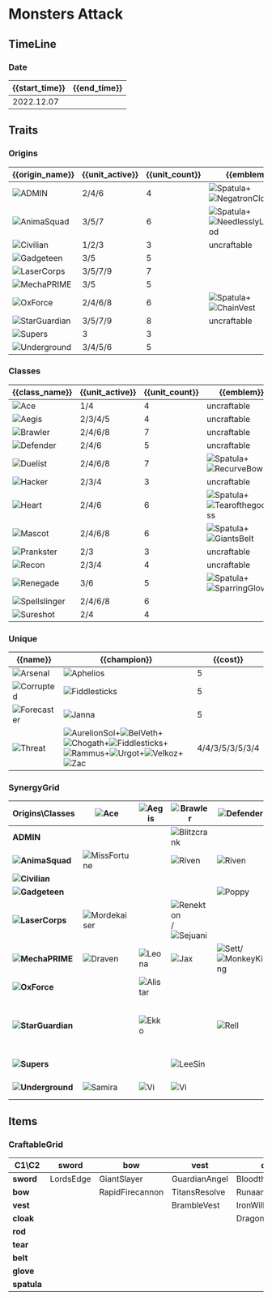 # Monsters Attack

## TimeLine
### Date
| {{start_time}} | {{end_time}} |
| -              | -            |
| 2022.12.07     |              |

## Traits
### Origins
| {{origin_name}}                                          | {{unit_active}} | {{unit_count}} | {{emblem}}                                                                                                        | {{desc}} |
| -                                                        | -               | -              | -                                                                                                                 | -        |
| ![ADMIN](../tfttraits/icon/set8/ADMIN.svg)               | 2/4/6           | 4              | ![Spatula](../tftitems/icon/set8/Spatula.png)+![NegatronCloak](../tftitems/icon/set8/NegatronCloak.png)           |          |
| ![AnimaSquad](../tfttraits/icon/set8/AnimaSquad.svg)     | 3/5/7           | 6              | ![Spatula](../tftitems/icon/set8/Spatula.png)+![NeedlesslyLargeRod](../tftitems/icon/set8/NeedlesslyLargeRod.png) |          |
| ![Civilian](../tfttraits/icon/set8/Civilian.svg)         | 1/2/3           | 3              | uncraftable                                                                                                       |          |
| ![Gadgeteen](../tfttraits/icon/set8/Gadgeteen.svg)       | 3/5             | 5              |                                                                                                                   |          |
| ![LaserCorps](../tfttraits/icon/set8/LaserCorps.svg)     | 3/5/7/9         | 7              |                                                                                                                   |          |
| ![MechaPRIME](../tfttraits/icon/set8/MechaPRIME.svg)     | 3/5             | 5              |                                                                                                                   |          |
| ![OxForce](../tfttraits/icon/set8/OxForce.svg)           | 2/4/6/8         | 6              | ![Spatula](../tftitems/icon/set8/Spatula.png)+![ChainVest](../tftitems/icon/set8/ChainVest.png)                   |          |
| ![StarGuardian](../tfttraits/icon/set8/StarGuardian.svg) | 3/5/7/9         | 8              | uncraftable                                                                                                       |          |
| ![Supers](../tfttraits/icon/set8/Supers.svg)             | 3               | 3              |                                                                                                                   |          |
| ![Underground](../tfttraits/icon/set8/Underground.svg)   | 3/4/5/6         | 5              |                                                                                                                   |          |

### Classes
| {{class_name}}                                           | {{unit_active}} | {{unit_count}} | {{emblem}}                                                                                                    | {{desc}} |
| -                                                        | -               | -              | -                                                                                                             | -        |
| ![Ace](../tfttraits/icon/set8/Ace.svg)                   | 1/4             | 4              | uncraftable                                                                                                   |          |
| ![Aegis](../tfttraits/icon/set8/Aegis.svg)               | 2/3/4/5         | 4              | uncraftable                                                                                                   |          |
| ![Brawler](../tfttraits/icon/set8/Brawler.svg)           | 2/4/6/8         | 7              | uncraftable                                                                                                   |          |
| ![Defender](../tfttraits/icon/set8/Defender.svg)         | 2/4/6           | 5              | uncraftable                                                                                                   |          |
| ![Duelist](../tfttraits/icon/set8/Duelist.svg)           | 2/4/6/8         | 7              | ![Spatula](../tftitems/icon/set8/Spatula.png)+![RecurveBow](../tftitems/icon/set8/RecurveBow.png)             |          |
| ![Hacker](../tfttraits/icon/set8/Hacker.svg)             | 2/3/4           | 3              | uncraftable                                                                                                   |          |
| ![Heart](../tfttraits/icon/set8/Heart.svg)               | 2/4/6           | 6              | ![Spatula](../tftitems/icon/set8/Spatula.png)+![Tearofthegoddess](../tftitems/icon/set8/Tearofthegoddess.png) |          |
| ![Mascot](../tfttraits/icon/set8/Mascot.svg)             | 2/4/6/8         | 6              | ![Spatula](../tftitems/icon/set8/Spatula.png)+![GiantsBelt](../tftitems/icon/set8/GiantsBelt.png)             |          |
| ![Prankster](../tfttraits/icon/set8/Prankster.svg)       | 2/3             | 3              | uncraftable                                                                                                   |          |
| ![Recon](../tfttraits/icon/set8/Recon.svg)               | 2/3/4           | 4              | uncraftable                                                                                                   |          |
| ![Renegade](../tfttraits/icon/set8/Renegade.svg)         | 3/6             | 5              | ![Spatula](../tftitems/icon/set8/Spatula.png)+![SparringGloves](../tftitems/icon/set8/SparringGloves.png)     |          |
| ![Spellslinger](../tfttraits/icon/set8/Spellslinger.svg) | 2/4/6/8         | 6              |                                                                                                               |          |
| ![Sureshot](../tfttraits/icon/set8/Sureshot.svg)         | 2/4             | 4              |                                                                                                               |          |

### Unique
| {{name}}                                             | {{champion}}                                                                                                                                                                                                                                                                                                                                                                                                      | {{cost}}        |
| -                                                    | -                                                                                                                                                                                                                                                                                                                                                                                                                 | -               |
| ![Arsenal](../tfttraits/icon/set8/Arsenal.svg)       | ![Aphelios](../tftchampions/icon/set8/Aphelios.jpg)                                                                                                                                                                                                                                                                                                                                                               | 5               |
| ![Corrupted](../tfttraits/icon/set8/Corrupted.svg)   | ![Fiddlesticks](../tftchampions/icon/set8/Fiddlesticks.jpg)                                                                                                                                                                                                                                                                                                                                                       | 5               |
| ![Forecaster](../tfttraits/icon/set8/Forecaster.svg) | ![Janna](../tftchampions/icon/set8/Janna.jpg)                                                                                                                                                                                                                                                                                                                                                                     | 5               |
| ![Threat](../tfttraits/icon/set8/Threat.svg)         | ![AurelionSol](../tftchampions/icon/set8/AurelionSol.jpg)+![BelVeth](../tftchampions/icon/set8/BelVeth.jpg)+![Chogath](../tftchampions/icon/set8/Chogath.jpg)+![Fiddlesticks](../tftchampions/icon/set8/Fiddlesticks.jpg)+![Rammus](../tftchampions/icon/set8/Rammus.jpg)+![Urgot](../tftchampions/icon/set8/Urgot.jpg)+![Velkoz](../tftchampions/icon/set8/Velkoz.jpg)+![Zac](../tftchampions/icon/set8/Zac.jpg) | 4/4/3/5/3/5/3/4 |

### SynergyGrid
| ****Origins\Classes****                                      | **![Ace](../tfttraits/icon/set8/Ace.svg)**                | **![Aegis](../tfttraits/icon/set8/Aegis.svg)**    | **![Brawler](../tfttraits/icon/set8/Brawler.svg)**                                                    | **![Defender](../tfttraits/icon/set8/Defender.svg)**                                                | **![Duelist](../tfttraits/icon/set8/Duelist.svg)**                                      | **![Hacker](../tfttraits/icon/set8/Hacker.svg)**  | **![Heart](../tfttraits/icon/set8/Heart.svg)**                                                | **![Mascot](../tfttraits/icon/set8/Mascot.svg)**    | **![Prankster](../tfttraits/icon/set8/Prankster.svg)** | **![Recon](../tfttraits/icon/set8/Recon.svg)**  | **![Renegade](../tfttraits/icon/set8/Renegade.svg)**                                        | **![Spellslinger](../tfttraits/icon/set8/Spellslinger.svg)**                                | **![Sureshot](../tfttraits/icon/set8/Sureshot.svg)** |
| -                                                            | -                                                         | -                                                 | -                                                                                                     | -                                                                                                   | -                                                                                       | -                                                 | -                                                                                             | -                                                   | -                                                      | -                                               | -                                                                                           | -                                                                                           | -                                                    |
| **ADMIN**                                                    |                                                           |                                                   | ![Blitzcrank](../tftchampions/icon/set8/Blitzcrank.jpg)                                               |                                                                                                     |                                                                                         | ![Leblanc](../tftchampions/icon/set8/Leblanc.jpg) | ![Soraka](../tftchampions/icon/set8/Soraka.jpg)                                               |                                                     |                                                        |                                                 | ![Camille](../tftchampions/icon/set8/Camille.jpg)                                           | ![Leblanc](../tftchampions/icon/set8/Leblanc.jpg)                                           |                                                      |
| **![AnimaSquad](../tfttraits/icon/set8/AnimaSquad.svg)**     | ![MissFortune](../tftchampions/icon/set8/MissFortune.jpg) |                                                   | ![Riven](../tftchampions/icon/set8/Riven.jpg)                                                         | ![Riven](../tftchampions/icon/set8/Riven.jpg)                                                       | ![Vayne](../tftchampions/icon/set8/Vayne.jpg)                                           |                                                   |                                                                                               | ![Nasus](../tftchampions/icon/set8/Nasus.jpg)       | ![Jinx](../tftchampions/icon/set8/Jinx.jpg)            | ![Vayne](../tftchampions/icon/set8/Vayne.jpg)   | ![Sylas](../tftchampions/icon/set8/Sylas.jpg)                                               |                                                                                             |                                                      |
| **![Civilian](../tfttraits/icon/set8/Civilian.svg)**         |                                                           |                                                   |                                                                                                       |                                                                                                     |                                                                                         |                                                   |                                                                                               | ![Galio](../tftchampions/icon/set8/Galio.jpg)       |                                                        |                                                 |                                                                                             | ![Janna](../tftchampions/icon/set8/Janna.jpg)                                               | ![Sivir](../tftchampions/icon/set8/Sivir.jpg)        |
| **![Gadgeteen](../tfttraits/icon/set8/Gadgeteen.svg)**       |                                                           |                                                   |                                                                                                       | ![Poppy](../tftchampions/icon/set8/Poppy.jpg)                                                       |                                                                                         | ![Zoe](../tftchampions/icon/set8/Zoe.jpg)         | ![Lulu](../tftchampions/icon/set8/Lulu.jpg)                                                   | ![Nunu](../tftchampions/icon/set8/Nunu.jpg)         | ![Zoe](../tftchampions/icon/set8/Zoe.jpg)              |                                                 |                                                                                             | ![Annie](../tftchampions/icon/set8/Annie.jpg)                                               |                                                      |
| **![LaserCorps](../tfttraits/icon/set8/LaserCorps.svg)**     | ![Mordekaiser](../tftchampions/icon/set8/Mordekaiser.jpg) |                                                   | ![Renekton](../tftchampions/icon/set8/Renekton.jpg)/![Sejuani](../tftchampions/icon/set8/Sejuani.jpg) |                                                                                                     | ![Yasuo](../tftchampions/icon/set8/Yasuo.jpg)/![Zed](../tftchampions/icon/set8/Zed.jpg) | ![Zed](../tftchampions/icon/set8/Zed.jpg)         |                                                                                               |                                                     |                                                        | ![Ashe](../tftchampions/icon/set8/Ashe.jpg)     |                                                                                             |                                                                                             | ![Senna](../tftchampions/icon/set8/Senna.jpg)        |
| **![MechaPRIME](../tfttraits/icon/set8/MechaPRIME.svg)**     | ![Draven](../tftchampions/icon/set8/Draven.jpg)           | ![Leona](../tftchampions/icon/set8/Leona.jpg)     | ![Jax](../tftchampions/icon/set8/Jax.jpg)                                                             | ![Sett](../tftchampions/icon/set8/Sett.jpg)/![MonkeyKing](../tftchampions/icon/set8/MonkeyKing.jpg) |                                                                                         |                                                   |                                                                                               |                                                     |                                                        |                                                 | ![Leona](../tftchampions/icon/set8/Leona.jpg)                                               |                                                                                             |                                                      |
| **![OxForce](../tfttraits/icon/set8/OxForce.svg)**           |                                                           | ![Alistar](../tftchampions/icon/set8/Alistar.jpg) |                                                                                                       |                                                                                                     | ![Fiora](../tftchampions/icon/set8/Fiora.jpg)                                           |                                                   |                                                                                               | ![Alistar](../tftchampions/icon/set8/Alistar.jpg)   |                                                        |                                                 | ![Talon](../tftchampions/icon/set8/Talon.jpg)/![Viego](../tftchampions/icon/set8/Viego.jpg) | ![Annie](../tftchampions/icon/set8/Annie.jpg)                                               | ![Aphelios](../tftchampions/icon/set8/Aphelios.jpg)  |
| **![StarGuardian](../tfttraits/icon/set8/StarGuardian.svg)** |                                                           | ![Ekko](../tftchampions/icon/set8/Ekko.jpg)       |                                                                                                       | ![Rell](../tftchampions/icon/set8/Rell.jpg)                                                         | ![Nilah](../tftchampions/icon/set8/Nilah.jpg)                                           |                                                   | ![Syndra](../tftchampions/icon/set8/Syndra.jpg)/![Yuumi](../tftchampions/icon/set8/Yuumi.jpg) | ![Yuumi](../tftchampions/icon/set8/Yuumi.jpg)       | ![Ekko](../tftchampions/icon/set8/Ekko.jpg)            | ![Kaisa](../tftchampions/icon/set8/Kaisa.jpg)   |                                                                                             | ![Lux](../tftchampions/icon/set8/Lux.jpg)/![Taliyah](../tftchampions/icon/set8/Taliyah.jpg) |                                                      |
| **![Supers](../tfttraits/icon/set8/Supers.svg)**             |                                                           |                                                   | ![LeeSin](../tftchampions/icon/set8/LeeSin.jpg)                                                       |                                                                                                     | ![Gangplank](../tftchampions/icon/set8/Gangplank.jpg)                                   |                                                   | ![LeeSin](../tftchampions/icon/set8/LeeSin.jpg)                                               | ![Malphite](../tftchampions/icon/set8/Malphite.jpg) |                                                        |                                                 |                                                                                             |                                                                                             |                                                      |
| **![Underground](../tfttraits/icon/set8/Underground.svg)**   | ![Samira](../tftchampions/icon/set8/Samira.jpg)           | ![Vi](../tftchampions/icon/set8/Vi.jpg)           | ![Vi](../tftchampions/icon/set8/Vi.jpg)                                                               |                                                                                                     | ![Kayle](../tftchampions/icon/set8/Kayle.jpg)                                           |                                                   | ![Sona](../tftchampions/icon/set8/Sona.jpg)                                                   |                                                     |                                                        | ![Ezreal](../tftchampions/icon/set8/Ezreal.jpg) |                                                                                             | ![Sona](../tftchampions/icon/set8/Sona.jpg)                                                 | ![Samira](../tftchampions/icon/set8/Samira.jpg)      |

## Items
### CraftableGrid
| ****C1\C2**** | **sword** | **bow**         | **vest**      | **cloak**        | **rod**               | **tear**      | **belt**       | **glove**      | **spatula**            |
| -             | -         | -               | -             | -                | -                     | -             | -              | -              | -                      |
| **sword**     | LordsEdge | GiantSlayer     | GuardianAngel | Bloodthirster    | HextechGunblade       | SpearofShojin | ZekesHerald    | InfinityEdge   | InterPolarisEmblemItem |
| **bow**       |           | RapidFirecannon | TitansResolve | RunaansHurricane | GuinsoosRageblade     | StatikkShiv   | ZzRotPortal    | LastWhisper    | DuelistEmblemItem      |
| **vest**      |           |                 | BrambleVest   | IronWill         | LocketoftheIronSolari | Fimbulwinter  | SunfireCape    | Shroud         | OxForceEmblemItem      |
| **cloak**     |           |                 |               | DragonsClaw      | IonicSpark            | Chalice       | Zephyr         | Quicksilver    | ADMINEmblemItem        |
| **rod**       |           |                 |               |                  | RabadonsDeathcap      | LudensEcho    | Morellonomicon | ArcaneGauntlet | AnimaSquadEmblemItem   |
| **tear**      |           |                 |               |                  |                       | BlueSentinel  | Redemption     | HandofJustice  | HeartEmblemItem        |
| **belt**      |           |                 |               |                  |                       |               | WarmogsArmor   | Guardbreaker   | MascotEmblemItem       |
| **glove**     |           |                 |               |                  |                       |               |                | ThiefsGloves   | RenegadeEmblemItem     |
| **spatula**   |           |                 |               |                  |                       |               |                |                | ForceofNature          |